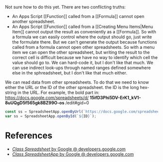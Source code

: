 Not sure how to do this yet.
There are two conflicting truths:
- An Apps Script [[Function]] called from a [[Formula]] cannot open another spreadsheet.
- An Apps Script [[Function]] called from a [[Creating Menu Items|Menu Item]] cannot output the result as conveniently as a [[Formula]].
So with a formula we can easily control where the output should go, just write the formulate there.
But we can't generate the output because functions called from a formula cannot open other spreadsheets.
So with a menu item we can open the other spreadsheet,
but writing the result to the correct cell is difficult because we have no way to identify which cell the value should go to.
We can hard-code it, but I don't like that much.
We can use indirect look-ups through named ranges defined somewhere else in the sphreadsheet,
but I don't like that much either.

We can read data from other spreadsheets.
To do that we need to know either the URL or the ID of the other spreadsheet.
the ID is the long hex-string in the URL.
For example, the bold part in:  
https://docs.google.com/spreadsheets/d/ **15ifD3Phi5DV-ErK1_kV1-8uUQgD5f565gk8BZ99O-os** /edit#gid=0

```js
const ss = SpreadsheetApp.openByUrl(`https://docs.google.com/spreadsheets/d/${ID}$/edit`);
var ss = SpreadsheetApp.openById(`${ID}`);
```
# References

- [_Class Spreadsheet_ by Google @ developers.google.com](https://developers.google.com/apps-script/reference/spreadsheet/spreadsheet)
- [_Class SpreadsheetApp_ by Google @ developers.google.com](https://developers.google.com/apps-script/reference/spreadsheet/spreadsheet-app)

